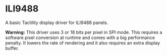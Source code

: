# ILI9488

A basic Tactility display driver for ILI9488 panels.

**Warning:** This driver uses 3 or 18 bits per pixel in SPI mode. This requires a software pixel conversion at runtime
and comes with a big performance penalty. It lowers the rate of rendering and it also requires an extra display buffer.
